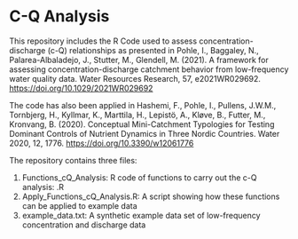 # C-Q Analysis
This repository includes the R Code used to assess concentration-discharge (c-Q) relationships as presented in Pohle, I., Baggaley, N., Palarea-Albaladejo, J., Stutter, M., Glendell, M. (2021). A framework for assessing concentration-discharge catchment behavior from low-frequency water quality data. Water Resources Research, 57, e2021WR029692. https://doi.org/10.1029/2021WR029692

The code has also been applied in Hashemi, F., Pohle, I., Pullens, J.W.M., Tornbjerg, H., Kyllmar, K., Marttila, H., Lepistö, A., Kløve, B., Futter, M., Kronvang, B. (2020). Conceptual Mini-Catchment Typologies for Testing Dominant Controls of Nutrient Dynamics in Three Nordic Countries. Water 2020, 12, 1776. https://doi.org/10.3390/w12061776 

The repository contains three files: 

1. Functions_cQ_Analysis:   R code of functions to carry out the c-Q analysis: .R
2. Apply_Functions_cQ_Analysis.R:   A script showing how these functions can be applied to example data
3. example_data.txt:  A synthetic example data set of low-frequency concentration and discharge data
